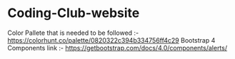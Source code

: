 # Coding-Club-website

Color Pallete that is needed to be followed :-  https://colorhunt.co/palette/0820322c394b334756ff4c29
Bootstrap 4 Components link :- https://getbootstrap.com/docs/4.0/components/alerts/
